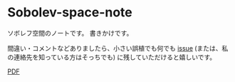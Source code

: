 # Sobolev-space-note

ソボレフ空間のノートです。
書きかけです。

間違い・コメントなどありましたら、小さい誤植でも何でも [issue](https://github.com/fura2/Sobolev-space-note/issues) (または、私の連絡先を知っている方はそっちでも) に残していただけると嬉しいです。

[PDF](./master.pdf)
